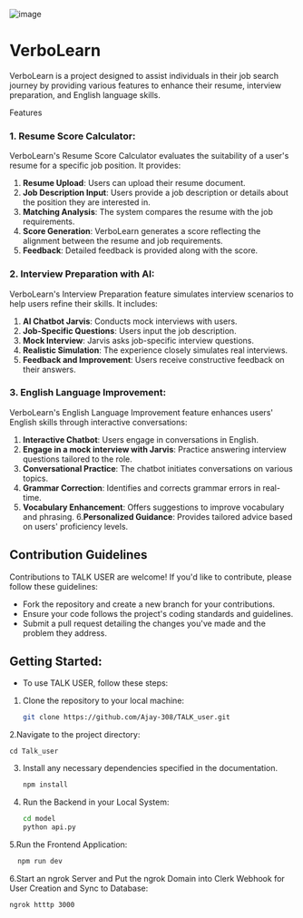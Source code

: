 ![image](https://github.com/user-attachments/assets/244ae382-3583-4354-91ba-e514f1156d81)



# VerboLearn

VerboLearn is a project designed to assist individuals in their job search journey by providing various features to enhance their resume, interview preparation, and English language skills.

Features
### 1. Resume Score Calculator:
VerboLearn's Resume Score Calculator evaluates the suitability of a user's resume for a specific job position. It provides:

1. **Resume Upload**: Users can upload their resume document. 
2. **Job Description Input**: Users provide a job description or details about the position they are interested in.
3. **Matching Analysis**: The system compares the resume with the job requirements.
4. **Score Generation**: VerboLearn generates a score reflecting the alignment between the resume and job requirements.
5. **Feedback**: Detailed feedback is provided along with the score.

### 2. Interview Preparation with AI:
VerboLearn's Interview Preparation feature simulates interview scenarios to help users refine their skills. It includes:

1. **AI Chatbot Jarvis**: Conducts mock interviews with users.
2. **Job-Specific Questions**: Users input the job description.
3. **Mock Interview**: Jarvis asks job-specific interview questions.
4. **Realistic Simulation**: The experience closely simulates real interviews.
5. **Feedback and Improvement**: Users receive constructive feedback on their answers.

### 3. English Language Improvement:
VerboLearn's English Language Improvement feature enhances users' English skills through interactive conversations:

1. **Interactive Chatbot**: Users engage in conversations in English.
2. **Engage in a mock interview with Jarvis**: Practice answering interview questions tailored to the role.
3. **Conversational Practice**: The chatbot initiates conversations on various topics.
4. **Grammar Correction**: Identifies and corrects grammar errors in real-time.
5. **Vocabulary Enhancement**: Offers suggestions to improve vocabulary and phrasing.
6.**Personalized Guidance**: Provides tailored advice based on users' proficiency levels.
   
## Contribution Guidelines
Contributions to TALK USER are welcome! If you'd like to contribute, please follow these
guidelines:
- Fork the repository and create a new branch for your contributions.
- Ensure your code follows the project's coding standards and guidelines.
- Submit a pull request detailing the changes you've made and the problem they address.


## Getting Started:
- To use TALK USER, follow these steps:
1. Clone the repository to your local machine:

   ```bash
   git clone https://github.com/Ajay-308/TALK_user.git
   
2.Navigate to the project directory:

    cd Talk_user

3. Install any necessary dependencies specified in the documentation.
    ```bash
    npm install
4. Run the Backend in your Local System:
    ```bash
    cd model
    python api.py

5.Run the Frontend Application:
   ```bash
     npm run dev
```
6.Start an ngrok Server and Put the ngrok Domain into Clerk Webhook for User Creation and Sync to Database:

 ```bash
ngrok htttp 3000
